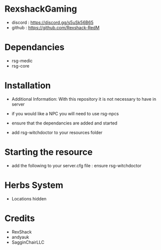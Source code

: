 # RexshackGaming

- discord : https://discord.gg/s5uSk56B65
- github : https://github.com/Rexshack-RedM

# Dependancies

- rsg-medic
- rsg-core

# Installation

- Additional Information: With this repository it is not necessary to have in server

- if you would like a NPC you will need to use rsg-npcs

- ensure that the dependancies are added and started
- add rsg-witchdoctor to your resources folder

# Starting the resource

- add the following to your server.cfg file : ensure rsg-witchdoctor

# Herbs System

- Locations hidden

# Credits

- RexShack
- andyauk
- SagginChairLLC
